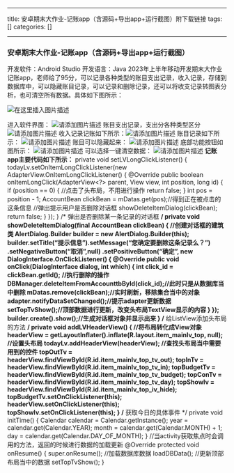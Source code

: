 
--- 
title:  安卓期末大作业-记账app（含源码+导出app+运行截图）附下载链接 
tags: []
categories: [] 

---
### 安卓期末大作业-记账app（含源码+导出app+运行截图）

开发软件：Android Studio 开发语言：Java 2023年上半年移动开发期末大作业记账app，老师给了95分，可以记录各种类型的账目支出记录，收入记录，存储到数据库中，可以隐藏账目记录，可以记录和删除记录，还可以将收支记录转图表分析，也可清空所有数据。具体如下图所示：

 <img src="https://img-blog.csdnimg.cn/1fe026cb4a194032bca4484b08127638.png" alt="在这里插入图片描述">

进入软件界面： <img src="https://img-blog.csdnimg.cn/4e24b7d4e74e4327b3070e5812f6d111.png" alt="请添加图片描述"> 账目支出记录，支出分各种类型区分 <img src="https://img-blog.csdnimg.cn/2161a8202e3140a8af3b831f80a9f139.png" alt="请添加图片描述"> 收入记录记账如下所示：<img src="https://img-blog.csdnimg.cn/a856bae5d2b04491939ebcfe50448a32.png" alt="请添加图片描述"> 账目记录如下所示： <img src="https://img-blog.csdnimg.cn/8b31bfd2396040b08ca56c3d62eaae43.png" alt="请添加图片描述"> 账目可以隐藏起来： <img src="https://img-blog.csdnimg.cn/f4153814f69440d09a238aae63b37098.png" alt="请添加图片描述"> 底部功能按钮如图所示： <img src="https://img-blog.csdnimg.cn/9d9c6cfb64944224b6513abc49fa2aa2.png" alt="请添加图片描述"> 可以选择一键清空数据： <img src="https://img-blog.csdnimg.cn/90f8f40671eb43a48b6e5b64333a663e.png" alt="请添加图片描述"> **记账app主要代码如下所示：** private void setLVLongClickListener() {<!-- --> todayLv.setOnItemLongClickListener(new AdapterView.OnItemLongClickListener() {<!-- --> @Override public boolean onItemLongClick(AdapterView&lt;?&gt; parent, View view, int position, long id) {<!-- --> if (position == 0) {<!-- --> //点击了头布局，不用进行操作 return false; } int pos = position - 1; AccountBean clickBean = mDatas.get(pos);//得到正在被点击的这条信息 //弹出提示用户是否删除对话框 showDeleteItemDialog(clickBean); return false; } }); } /* 弹出是否删除某一条记录的对话框 **/ private void showDeleteItemDialog(final AccountBean clickBean) {<!-- --> //创建对话框的建筑类 AlertDialog.Builder builder = new AlertDialog.Builder(this); builder.setTitle(“提示信息”).setMessage(“您确定要删除这条记录么？”) .setNegativeButton(“取消”,null) .setPositiveButton(“确定”, new DialogInterface.OnClickListener() {<!-- --> @Override public void onClick(DialogInterface dialog, int which) {<!-- --> int click_id = clickBean.getId(); //执行删除的操作 DBManager.deleteItemFromAccounttbById(click_id);//此时只是从数据库当中删除 mDatas.remove(clickBean);//实时刷新，移除集合当中的对象 adapter.notifyDataSetChanged();//提示adapter更新数据 setTopTvShow();//顶部数据进行更新，改变头布局TextView显示的内容 } }); builder.create().show();//生成对话框对象并显示出来 } /** 给ListView添加头布局的方法 **/ private void addLVHeaderView() {<!-- --> //将布局转化成View对象 headerView = getLayoutInflater().inflate(R.layout.item_mainlv_top, null); //设置头布局 todayLv.addHeaderView(headerView); //查找头布局当中需要用到的控件 topOutTv = headerView.findViewById(R.id.item_mainlv_top_tv_out); topInTv = headerView.findViewById(R.id.item_mainlv_top_tv_in); topBudgetTv = headerView.findViewById(R.id.item_mainlv_top_tv_budget); topConTv = headerView.findViewById(R.id.item_mainlv_top_tv_day); topShowIv = headerView.findViewById(R.id.item_mainlv_top_iv_hide); topBudgetTv.setOnClickListener(this); headerView.setOnClickListener(this); topShowIv.setOnClickListener(this); } /** 获取今日的具体事件 */ private void initTime() {<!-- --> Calendar calendar = Calendar.getInstance(); year = calendar.get(Calendar.YEAR); month = calendar.get(Calendar.MONTH) + 1; day = calendar.get(Calendar.DAY_OF_MONTH); } //当activity获取焦点时会调用的方法，返回的时候进行数据的加载更新 @Override protected void onResume() {<!-- --> super.onResume(); //加载数据库数据 loadDBData(); //更新顶部布局当中的数据 setTopTvShow(); }


